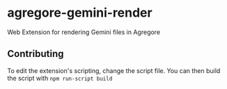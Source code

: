 # agregore-gemini-render
Web Extension for rendering Gemini files in Agregore

## Contributing
To edit the extension's scripting, change the script file.
You can then build the script with `npm run-script build`
